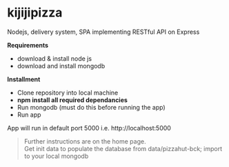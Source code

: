 kijijipizza
===========

Nodejs, delivery system, SPA implementing RESTful API on Express

<strong>Requirements</strong>
- download & install node js
- download and install mongodb

<strong>Installment</strong>
- Clone repository into local machine
- <strong>npm install all required dependancies</strong>
- Run mongodb (must do this before running the app)
- Run app

App will run in default port 5000 i.e. http://localhost:5000
> Further instructions are on the home page.<br/>
> Get init data to populate the database from data/pizzahut-bck; import to your local mongodb 
